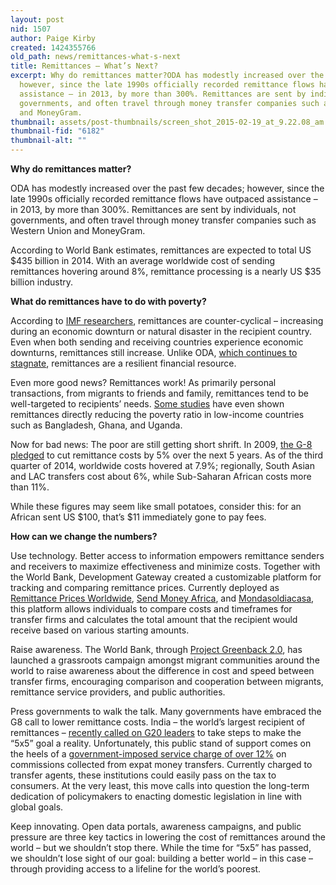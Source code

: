 ```yaml
---
layout: post
nid: 1507
author: Paige Kirby
created: 1424355766
old_path: news/remittances-what-s-next
title: Remittances – What’s Next?
excerpt: Why do remittances matter?ODA has modestly increased over the past few decades;
  however, since the late 1990s officially recorded remittance flows have outpaced
  assistance – in 2013, by more than 300%. Remittances are sent by individuals, not
  governments, and often travel through money transfer companies such as Western Union
  and MoneyGram.
thumbnail: assets/post-thumbnails/screen_shot_2015-02-19_at_9.22.08_am.png
thumbnail-fid: "6182"
thumbnail-alt: ""
---
```


**Why do remittances matter?**

ODA has modestly increased over the past few decades; however, since the late 1990s officially recorded remittance flows have outpaced assistance – in 2013, by more than 300%. Remittances are sent by individuals, not governments, and often travel through money transfer companies such as Western Union and MoneyGram.

According to World Bank estimates, remittances are expected to total US $435 billion in 2014. With an average worldwide cost of sending remittances hovering around 8%, remittance processing is a nearly US $35 billion industry.

**What do remittances have to do with poverty?**

According to [IMF researchers](http://www.knomad.org/docs/remittances/Remittances_Vulnerability_in_Developing_Countries.pdf), remittances are counter-cyclical – increasing during an economic downturn or natural disaster in the recipient country. Even when both sending and receiving countries experience economic downturns, remittances still increase. Unlike ODA, [which continues to stagnate](http://www.odi.org/sites/odi.org.uk/files/odi-assets/publications-opinion-files/8901.pdf), remittances are a resilient financial resource.

Even more good news? Remittances work! As primarily personal transactions, from migrants to friends and family, remittances tend to be well-targeted to recipients’ needs. [Some studies](http://www.undp.org/content/dam/undp/library/Poverty%20Reduction/Inclusive%20development/Towards%20Human%20Resilience/Towards_SustainingMDGProgress_Ch4.pdf) have even shown remittances directly reducing the poverty ratio in low-income countries such as Bangladesh, Ghana, and Uganda.

Now for bad news: The poor are still getting short shrift. In 2009, [the G-8 pledged](http://web.worldbank.org/WBSITE/EXTERNAL/TOPICS/EXTFINANCIALSECTOR/0,,contentMDK:22383199~pagePK:210058~piPK:210062~theSitePK:282885,00.html) to cut remittance costs by 5% over the next 5 years. As of the third quarter of 2014, worldwide costs hovered at 7.9%; regionally, South Asian and LAC transfers cost about 6%, while Sub-Saharan African costs more than 11%.

While these figures may seem like small potatoes, consider this: for an African sent US $100, that’s $11 immediately gone to pay fees.

**How can we change the numbers?**

Use technology. Better access to information empowers remittance senders and receivers to maximize effectiveness and minimize costs. Together with the World Bank, Development Gateway created a customizable platform for tracking and comparing remittance prices. Currently deployed as [Remittance Prices Worldwide](http://remittanceprices.worldbank.org/en), [Send Money Africa](http://sendmoneyafrica.worldbank.org/), and [Mondasoldiacasa](http://www.mandasoldiacasa.it/it), this platform allows individuals to compare costs and timeframes for transfer firms and calculates the total amount that the recipient would receive based on various starting amounts.

Raise awareness. The World Bank, through [Project Greenback 2.0](http://remittanceprices.worldbank.org/en/project-greenback-20-remittance-champion-cities), has launched a grassroots campaign amongst migrant communities around the world to raise awareness about the difference in cost and speed between transfer firms, encouraging comparison and cooperation between migrants, remittance service providers, and public authorities.

Press governments to walk the talk. Many governments have embraced the G8 call to lower remittance costs. India – the world’s largest recipient of remittances – [recently called on G20 leaders](http://www.thehindubusinessline.com/industry-and-economy/banking/india-to-press-g20-for-deadline-to-cut-remittance-costs/article6661844.ece) to take steps to make the “5x5” goal a reality. Unfortunately, this public stand of support comes on the heels of a [government-imposed service charge of over 12%](http://www.domain-b.com/finance/banks/20141127_combine.html) on commissions collected from expat money transfers. Currently charged to transfer agents, these institutions could easily pass on the tax to consumers. At the very least, this move calls into question the long-term dedication of policymakers to enacting domestic legislation in line with global goals.

Keep innovating. Open data portals, awareness campaigns, and public pressure are three key tactics in lowering the cost of remittances around the world – but we shouldn’t stop there. While the time for “5x5” has passed, we shouldn’t lose sight of our goal: building a better world – in this case – through providing access to a lifeline for the world’s poorest.

